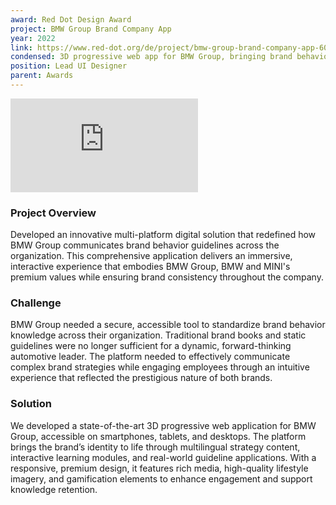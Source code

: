 ```yaml
---
award: Red Dot Design Award
project: BMW Group Brand Company App
year: 2022
link: https://www.red-dot.org/de/project/bmw-group-brand-company-app-60516
condensed: 3D progressive web app for BMW Group, bringing brand behavior to life with interactive, multilingual content, real-world applications, and gamified learning - delivering a premium, cross-platform experience.
position: Lead UI Designer
parent: Awards
---
```



![](https://www.red-dot.org/index.php?f=94163&token=f825da8bf3cc46994c70b7b4cbcb0c55d79ab566&eID=tx_solr_image&size=large&usage=slider)

### Project Overview
Developed an innovative multi-platform digital solution that redefined how BMW Group communicates brand behavior guidelines across the organization.
This comprehensive application delivers an immersive, interactive experience that embodies BMW Group, BMW and MINI's premium values while ensuring brand consistency throughout the company.

### Challenge
BMW Group needed a secure, accessible tool to standardize brand behavior knowledge across their organization.
Traditional brand books and static guidelines were no longer sufficient for a dynamic, forward-thinking automotive leader.
The platform needed to effectively communicate complex brand strategies while engaging employees through an intuitive experience that reflected the prestigious nature of both brands.

### Solution
We developed a state-of-the-art 3D progressive web application for BMW Group, accessible on smartphones, tablets, and desktops. The platform brings the brand’s identity to life through multilingual strategy content, interactive learning modules, and real-world guideline applications. With a responsive, premium design, it features rich media, high-quality lifestyle imagery, and gamification elements to enhance engagement and support knowledge retention.
